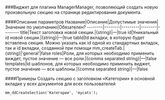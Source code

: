 ###Виджет для плагина ManagerManager, позволяющий создать новую произвольную секцию на странице редактирования документа.

####Описание параметров
Название|Описание|Допустимые значения|Значение по умолчанию|Обязателен?
--------|--------|---------|--------|--------
title|Текст заголовка новой секции.|{string}|—|true
id|Уникальный id новой секции.|{string}|—|true
tabId|Id вкладки, в которую будет вставлена секция. Можно указать как id одной из стандартных вкладок, так и id вкладки, созданной при помощи mm_createTab.|{string}|'general'|false
roles|Роли, для которых необходимо применить виждет, пустое значение — все роли.|{comma separated string}|—|false
templates|Id шаблонов, для которых необходимо применить виджет, пустое значение — все шаблоны.|{comma separated string}|—|false

####Примеры
Создать секцию с заголовком «Категории» в основной вкладке у всех документов для всех пользователей
	
	mm_ddCreateSection('Категории', 'mycats');
